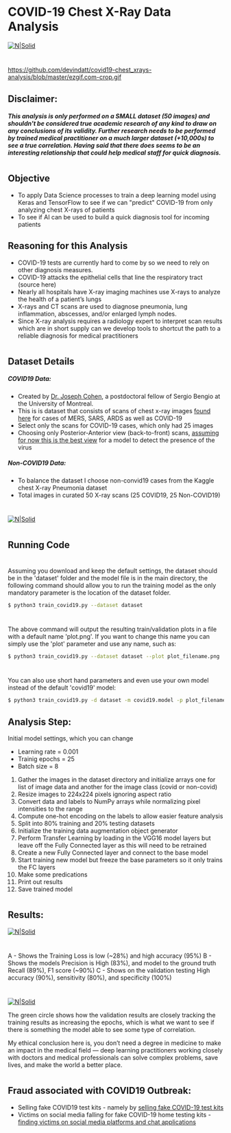 # COVID-19 Chest X-Ray Data Analysis

[![N|Solid](https://i.ibb.co/wQkHfSR/ezgif-com-crop.gif)](https://github.com/devindatt/covid19-chest_xrays-analysis/blob/master/ezgif.com-crop.gif)
#
https://github.com/devindatt/covid19-chest_xrays-analysis/blob/master/ezgif.com-crop.gif

## Disclaimer: 
##### *This analysis is only performed on a SMALL dataset (50 images) and shouldn't be considered true academic research of any kind to draw on any conclusions of its validity. Further research needs to be performed by trained medical practitioner on a much larger dataset (+10,000s) to see a true correlation.  Having said that there does seems to be an interesting relationship that could help medical staff for quick diagnosis.*
 
 #
 #
 #
 
 ## Objective
  - To apply Data Science processes to train a deep learning model using Keras and TensorFlow to see if we can "predict" COVID-19 from only analyzing chest X-rays of patients
  - To see if AI can be used to build a quick diagnosis tool for incoming patients



## Reasoning for this Analysis
- COVID-19 tests are currently hard to come by so we need to rely on other diagnosis measures.
- COVID-19 attacks the epithelial cells that line the respiratory tract (source here)
- Nearly all hospitals have X-ray imaging machines use X-rays to analyze the health of a patient’s lungs
- X-rays and CT scans are used to diagnose pneumonia, lung inflammation, abscesses, and/or enlarged lymph nodes.
- Since X-ray analysis requires a radiology expert to interpret scan results which are in short supply can we develop tools to shortcut the path to a reliable diagnosis for medical practitioners 

#
#

## Dataset Details

##### COVID19 Data:
- Created by [Dr. Joseph Cohen](https://josephpcohen.com/w/), a postdoctoral fellow of Sergio Bengio at the University of Montreal.
- This is is dataset that consists of scans of chest x-ray images [found here](https://github.com/ieee8023/covid-chestxray-dataset/tree/master/images) for cases of MERS, SARS, ARDS as well as COVID-19
- Select only the scans for COVID-19 cases, which only had 25 images
- Choosing only Posterior-Anterior view (back-to-front) scans, [assuming for now this is the best view](https://reference.medscape.com/features/slideshow/chest-x-ray) for a model to detect the presence of the virus

##### Non-COVID19 Data:
- To balance the dataset I choose non-convid19 cases from the Kaggle chest X-ray Pneumonia dataset
- Total images in curated 50 X-ray scans (25 COVID19, 25 Non-COVID19)
#
#
[![N|Solid](https://i.ibb.co/gzhfmn1/covid19-keras-dataset2.png)](https://i.ibb.co/gzhfmn1/covid19-keras-dataset2.png)


#
#


## Running Code
#
Assuming you download and keep the default settings, the dataset should be in the 'dataset' folder and the model file is in the main directory, the following command should allow you to run the training model as the only mandatory parameter is the location of the dataset folder.

```sh
$ python3 train_covid19.py --dataset dataset 
```
#
The above command will output the resulting train/validation plots in a file with a default name 'plot.png'. If you want to change this name you can simply use the 'plot' parameter and use any name, such as:
```sh
$ python3 train_covid19.py --dataset dataset --plot plot_filename.png 
```
#
#
You can also use short hand parameters and even use your own model instead of the default 'covid19' model:
```sh
$ python3 train_covid19.py -d dataset -m covid19.model -p plot_filename.png 
```


## Analysis Step:
Initial model settings, which you can change
- Learning rate = 0.001
- Trainig epochs = 25
- Batch size = 8

1) Gather the images in the dataset directory and initialize arrays one for list of image data and another for the image class (covid or non-covid)
2) Resize images to 224x224 pixels ignoring aspect ratio
3) Convert data and labels to NumPy arrays while normalizing pixel intensities to the range
4) Compute one-hot encoding on the labels to allow easier feature analysis
5) Split into 80% training and 20% testing datasets
6) Initialize the training data augmentation object generator
7) Perform Transfer Learning by loading in the VGG16 model layers but leave off the Fully Connected layer as this will need to be retrained
8) Create a new Fully Connected layer and connect to the base model
9) Start training new model but freeze the base parameters so it only trains the FC layers
10) Make some predications
11) Print out results
12) Save trained model

#
#
## Results:

[![N|Solid](https://i.ibb.co/55MpSWj/result-sshot1.png)](https://i.ibb.co/55MpSWj/result-sshot1.png)
#
A - Shows the Training Loss is low (~28%) and high accuracy (95%)
B - Shows the models Precision is High (83%), and model to the ground truth Recall (89%), F1 score (~90%)
C - Shows on the validation testing High accuracy (90%), sensitivity (80%), and specificity (100%)
#
[![N|Solid](https://i.ibb.co/wCLLLJk/plot3.png)](https://i.ibb.co/wCLLLJk/plot3.png)

The green circle shows how the validation results are closely tracking the training results as increasing the epochs, which is what we want to see if there is something the model able to see some type of correlation.

My ethical conclusion here is,  you don’t need a degree in medicine to make an impact in the medical field — deep learning practitioners working closely with doctors and medical professionals can solve complex problems, save lives, and make the world a better place.


#
#
## Fraud associated with COVID19 Outbreak:
- Selling fake COVID19 test kits - namely by [selling fake COVID-19 test kits](https://abc7news.com/5995593/)
- Victims on social media falling for fake COVID-19 home testing kits  - [finding victims on social media platforms and chat applications](https://www.edgeprop.my/content/1658343/covid-19-home-testing-kits-are-fake-medical-authority)

#
#

